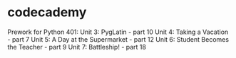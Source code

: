 # codecademy
Prework for Python 401: Unit 3: PygLatin - part 10
Unit 4: Taking a Vacation - part 7
Unit 5: A Day at the Supermarket - part 12
Unit 6: Student Becomes the Teacher - part 9
Unit 7: Battleship! - part 18

